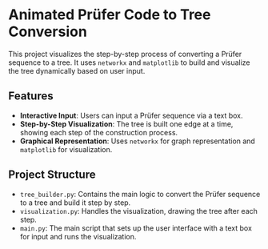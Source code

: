 # Animated Prüfer Code to Tree Conversion

This project visualizes the step-by-step process of converting a Prüfer sequence to a tree. It uses `networkx` and `matplotlib` to build and visualize the tree dynamically based on user input.

## Features
- **Interactive Input**: Users can input a Prüfer sequence via a text box.
- **Step-by-Step Visualization**: The tree is built one edge at a time, showing each step of the construction process.
- **Graphical Representation**: Uses `networkx` for graph representation and `matplotlib` for visualization.

## Project Structure
- `tree_builder.py`: Contains the main logic to convert the Prüfer sequence to a tree and build it step by step.
- `visualization.py`: Handles the visualization, drawing the tree after each step.
- `main.py`: The main script that sets up the user interface with a text box for input and runs the visualization.

